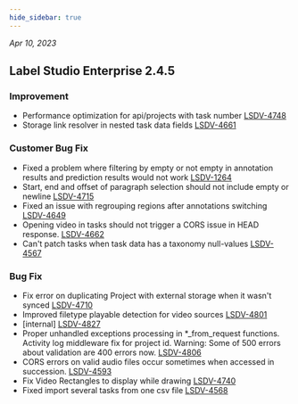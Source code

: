 ```yaml
---
hide_sidebar: true
---
```


*Apr 10, 2023*

## Label Studio Enterprise 2.4.5
### Improvement
- Performance optimization for api/projects with task number [LSDV-4748](https://labelstudio.aha.io/features/LSDV-4748)
- Storage link resolver in nested task data fields [LSDV-4661](https://labelstudio.aha.io/features/LSDV-4661)

### Customer Bug Fix
- Fixed a problem where filtering by empty or not empty in annotation results and prediction results would not work [LSDV-1264](https://labelstudio.aha.io/features/LSDV-1264)
- Start, end and offset of paragraph selection should not include empty or newline [LSDV-4715](https://labelstudio.aha.io/features/LSDV-4715)
- Fixed an issue with regrouping regions after annotations switching [LSDV-4649](https://labelstudio.aha.io/features/LSDV-4649)
- Opening video in tasks should not trigger a CORS issue in HEAD response.  [LSDV-4662](https://labelstudio.aha.io/features/LSDV-4662)
- Can't patch tasks when task data has a taxonomy null-values [LSDV-4567](https://labelstudio.aha.io/features/LSDV-4567)

### Bug Fix
- Fix error on duplicating Project with external storage when it wasn't synced [LSDV-4710](https://labelstudio.aha.io/features/LSDV-4710)
- Improved filetype playable detection for video sources [LSDV-4801](https://labelstudio.aha.io/features/LSDV-4801)
- [internal] [LSDV-4827](https://labelstudio.aha.io/features/LSDV-4827)
- Proper unhandled exceptions processing in *_from_request functions. Activity log middleware fix for project id. Warning: Some of 500 errors about validation are 400 errors now.  [LSDV-4806](https://labelstudio.aha.io/features/LSDV-4806)
- CORS errors on valid audio files occur sometimes when accessed in succession. [LSDV-4593](https://labelstudio.aha.io/features/LSDV-4593)
- Fix Video Rectangles to display while drawing [LSDV-4740](https://labelstudio.aha.io/features/LSDV-4740)
- Fixed import several tasks from one csv file [LSDV-4568](https://labelstudio.aha.io/features/LSDV-4568)

